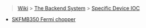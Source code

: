 > [Wiki](Home) > [The Backend System](The-Backend-System) > [Specific Device IOC](Specific-Device-IOC)

* [SKFMB350 Fermi chopper](SKF_MB350_Chopper)